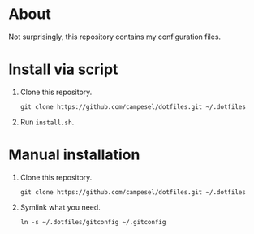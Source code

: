 # About
Not surprisingly, this repository contains my configuration files.

# Install via script
1. Clone this repository.

   ```
   git clone https://github.com/campesel/dotfiles.git ~/.dotfiles
   ```

2. Run `install.sh`.

# Manual installation
1. Clone this repository.

   ```
   git clone https://github.com/campesel/dotfiles.git ~/.dotfiles
   ```

2. Symlink what you need.

   ```
   ln -s ~/.dotfiles/gitconfig ~/.gitconfig
   ```
